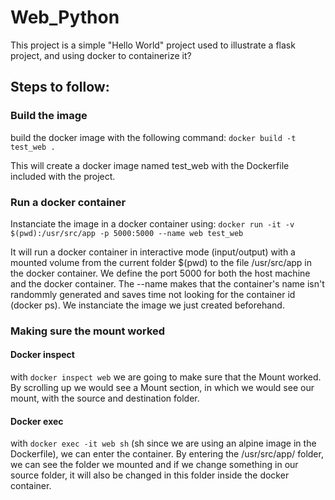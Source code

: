 # Web_Python

This project is a simple "Hello World" project used to illustrate a flask project, and using docker to containerize it?
## Steps to follow:

### Build the image
build the docker image with the following command:
`docker build -t test_web .`

This will create a docker image named test_web with the Dockerfile included with the project.

### Run a docker container
Instanciate the image in a docker container using:
`docker run -it -v $(pwd):/usr/src/app -p 5000:5000 --name web test_web`

It will run a docker container in interactive mode (input/output) with a mounted volume from the current folder $(pwd) to the file /usr/src/app in the docker container. We define the port 5000 for both the host machine and the docker container. The --name makes that the container's name isn't randommly generated and saves time not looking for the container id (docker ps). We instanciate the image we just created beforehand.

### Making sure the mount worked
#### Docker inspect
with `docker inspect web` we are going to make sure that the Mount worked. By scrolling up we would see a Mount section, in which we would see our mount, with the source and destination folder.

#### Docker exec
with `docker exec -it web sh` (sh since we are using an alpine image in the Dockerfile), we can enter the container. By entering the /usr/src/app/ folder, we can see the folder we mounted and if we change something in our source folder, it will also be changed in this folder inside the docker container.


